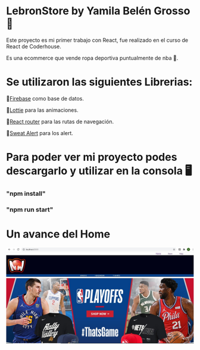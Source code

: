 # LebronStore by Yamila Belén Grosso :hibiscus:

Este proyecto es mi primer trabajo con React, fue realizado en el curso de React de Coderhouse. 

Es una ecommerce que vende ropa deportiva puntualmente de nba :basketball:.

# Se utilizaron las siguientes Librerias:

:small_red_triangle_down:[Firebase](www.firebase.google.com) como base de datos.

:small_red_triangle_down:[Lottie](https://lottiefiles.com) para las animaciones.

:small_red_triangle_down:[React router](https://reactrouter.com) para las rutas de navegación.

:small_red_triangle_down:[Sweat Alert](https://sweetalert.js.org/guides/) para los alert.


# Para poder ver mi proyecto podes descargarlo y utilizar en la consola :desktop_computer:

### "npm install"

### "npm run start"

# Un avance del Home

![LebronStore](src/multimedia/LebronStore.jpg)
